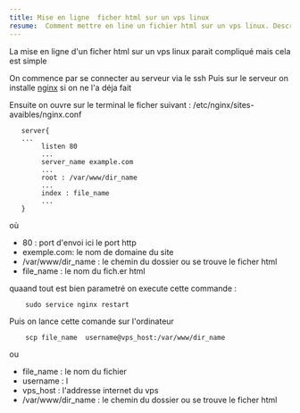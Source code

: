 ```yaml
---
title: Mise en ligne  ficher html sur un vps linux 
resume:  Comment mettre en line un fichier html sur un vps linux. Description étape part étape  
---
```


La mise en ligne d'un ficher html sur un vps linux parait compliqué mais cela est simple 
  
On commence par se connecter au serveur via le ssh
Puis sur le serveur on installe [nginx]( https://nginx.org/en/ ) si on ne l'a déja fait

Ensuite on ouvre sur le terminal le ficher suivant : /etc/nginx/sites-avaibles/nginx.conf  


``` 
   server{
   ...
        listen 80
        ...
        server_name example.com 
        ... 
        root : /var/www/dir_name        
        ... 
        index : file_name 
        ...  
   }
```
où 
- 80 :  port d'envoi ici le port http   
- exemple.com:  le nom de domaine du site 
- /var/www/dir_name  : le chemin du dossier ou se trouve le ficher html  
- file_name : le nom du fich.er html   

quaand tout est bien parametré  on execute cette commande : 
``` shell
    sudo service nginx restart
```


Puis on lance cette comande sur l'ordinateur   

```shell 
    scp file_name  username@vps_host:/var/www/dir_name 
```
ou 
- file_name : le nom du fichier    
- username : l
- vps_host : l'addresse internet du vps  
- /var/www/dir_name  : le chemin du dossier ou se trouve le ficher html  